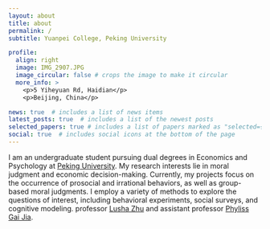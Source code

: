 ```yaml
---
layout: about
title: about
permalink: /
subtitle: Yuanpei College, Peking University

profile:
  align: right
  image: IMG_2907.JPG
  image_circular: false # crops the image to make it circular
  more_info: >
    <p>5 Yiheyuan Rd, Haidian</p>
    <p>Beijing, China</p>

news: true  # includes a list of news items
latest_posts: true  # includes a list of the newest posts
selected_papers: true # includes a list of papers marked as "selected={true}"
social: true  # includes social icons at the bottom of the page
---
```


I am an undergraduate student pursuing dual degrees in Economics and Psychology at [Peking University](https://www.pku.edu.cn). My research interests lie in moral judgment and economic decision-making. Currently, my projects focus on the occurrence of prosocial and irrational behaviors, as well as group-based moral judgments. I employ a variety of methods to explore the questions of interest, including behavioral experiments, social surveys, and cognitive modeling. professor [Lusha Zhu](https://www.lushazhu.com) and assistant professor [Phyliss Gai Jia](http://www.phylissgai.com). 
